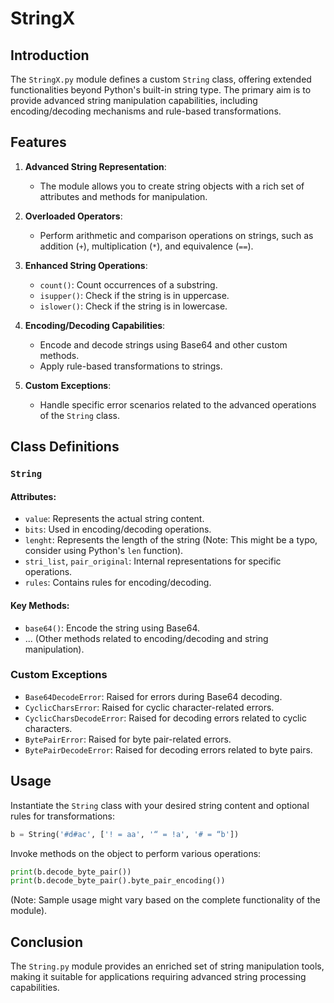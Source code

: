 # StringX

## Introduction

The `StringX.py` module defines a custom `String` class, offering extended functionalities beyond Python's built-in string type. The primary aim is to provide advanced string manipulation capabilities, including encoding/decoding mechanisms and rule-based transformations.

## Features

1. **Advanced String Representation**:
    - The module allows you to create string objects with a rich set of attributes and methods for manipulation.

2. **Overloaded Operators**:
    - Perform arithmetic and comparison operations on strings, such as addition (`+`), multiplication (`*`), and equivalence (`==`).

3. **Enhanced String Operations**:
    - `count()`: Count occurrences of a substring.
    - `isupper()`: Check if the string is in uppercase.
    - `islower()`: Check if the string is in lowercase.

4. **Encoding/Decoding Capabilities**:
    - Encode and decode strings using Base64 and other custom methods.
    - Apply rule-based transformations to strings.

5. **Custom Exceptions**:
    - Handle specific error scenarios related to the advanced operations of the `String` class.

## Class Definitions

### `String`

#### Attributes:
- `value`: Represents the actual string content.
- `bits`: Used in encoding/decoding operations.
- `lenght`: Represents the length of the string (Note: This might be a typo, consider using Python's `len` function).
- `stri_list`, `pair_original`: Internal representations for specific operations.
- `rules`: Contains rules for encoding/decoding.

#### Key Methods:
- `base64()`: Encode the string using Base64.
- ... (Other methods related to encoding/decoding and string manipulation).

### Custom Exceptions

- `Base64DecodeError`: Raised for errors during Base64 decoding.
- `CyclicCharsError`: Raised for cyclic character-related errors.
- `CyclicCharsDecodeError`: Raised for decoding errors related to cyclic characters.
- `BytePairError`: Raised for byte pair-related errors.
- `BytePairDecodeError`: Raised for decoding errors related to byte pairs.

## Usage

Instantiate the `String` class with your desired string content and optional rules for transformations:

```python
b = String('#d#ac', ['! = aa', '“ = !a', '# = “b'])
```

Invoke methods on the object to perform various operations:

```python
print(b.decode_byte_pair())
print(b.decode_byte_pair().byte_pair_encoding())
```

(Note: Sample usage might vary based on the complete functionality of the module).

## Conclusion

The `String.py` module provides an enriched set of string manipulation tools, making it suitable for applications requiring advanced string processing capabilities.

